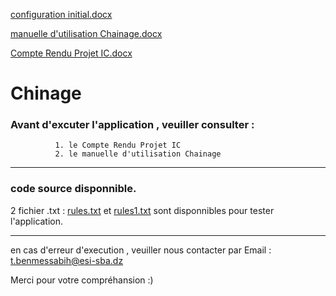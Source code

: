 [configuration initial.docx](https://github.com/toufik7/Chinage/files/6371980/configuration.initial.-.Copie.docx)

[manuelle d'utilisation Chainage.docx](https://github.com/toufik7/Chinage/files/6371981/manuelle.d.utilisation.Chainage.-.Copie.docx)

[Compte Rendu Projet IC.docx](https://github.com/toufik7/Chinage/files/6371982/Compte.Rendu.Projet.IC.-.Copie.docx)


# Chinage

### Avant d'excuter l'application , veuiller consulter :
              1. le Compte Rendu Projet IC   
              2. le manuelle d'utilisation Chainage
--------------------------------------------------------------------------------------------------------
### code source disponnible.
2 fichier .txt : 
[rules.txt](https://github.com/toufik7/Chinage/files/6371969/rules.txt) et 
[rules1.txt](https://github.com/toufik7/Chinage/files/6371970/rules1.txt)
sont disponnibles pour tester l'application.

--------------------------------------------------------------------------------------------------------
en cas d'erreur d'execution , veuiller nous contacter par Email :
                            t.benmessabih@esi-sba.dz
                            

Merci pour votre compréhansion :)

